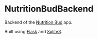 # NutritionBudBackend
Backend of the [Nutrition Bud](https://github.com/DaanSchar/nutritionbud) app.

Built using [Flask](https://flask.palletsprojects.com/en/2.2.x/) and [Sqlite3](https://www.sqlite.org/index.html).


